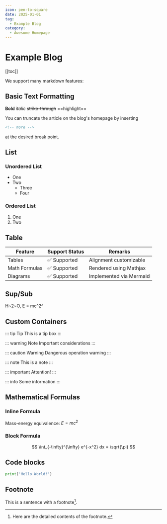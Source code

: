 ```yaml
---
icon: pen-to-square
date: 2025-01-01
tag:
  - Example Blog
category:
  - Awesome Homepage
---
```


# Example Blog

[[toc]]

We support many markdown features:

## Basic Text Formatting

**Bold** *italic* ~~strike-through~~ ==highlight==

<!-- more -->

You can truncate the article on the blog's homepage by inserting
```html
<!-- more -->
```
at the desired break point.



## List

### Unordered List
- One
- Two
  - Three
  - Four

### Ordered List
1. One
2. Two

## Table

| Feature | Support Status | Remarks |
|---------|----------------|---------|
| Tables | ✅ Supported | Alignment customizable |
| Math Formulas | ✅ Supported | Rendered using Mathjax |
| Diagrams | ✅ Supported | Implemented via Mermaid |

## Sup/Sub

H~2~O, E = mc^2^

## Custom Containers

::: tip Tip
This is a tip box
:::

::: warning Note
Important considerations
:::

::: caution Warning
Dangerous operation warning
:::

::: note
This is a note
:::

::: important
Attention!
:::

::: info
Some information
:::

## Mathematical Formulas

### Inline Formula
Mass-energy equivalence: $E = mc^2$

### Block Formula
$$
\int_{-\infty}^{\infty} e^{-x^2} dx = \sqrt{\pi}
$$

## Code blocks

```python
print('Hello World!')
```

## Footnote

This is a sentence with a footnote[^1].

[^1]: Here are the detailed contents of the footnote.